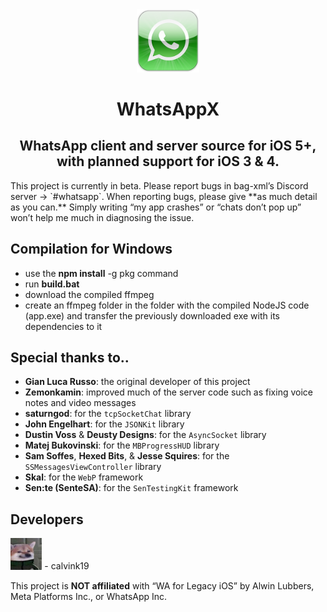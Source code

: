 <div align="center">
<img src="Xcode%20Project/WhatsApp%20Legacy/Images/logo_large.png" width=20% height=20%>
<h1>WhatsAppX</h1>
<h2>WhatsApp client and server source for iOS 5+, with planned support for iOS 3 & 4.</h2>
</div>
This project is currently in beta. Please report bugs in bag-xml’s Discord server -> `#whatsapp`. When reporting bugs, please give **as much detail as you can.** Simply writing “my app crashes” or “chats don’t pop up” won’t help me much in diagnosing the issue.

## Compilation for Windows
- use the **npm install** -g pkg command
- run **build.bat**
- download the compiled ffmpeg
- create an ffmpeg folder in the folder with the compiled NodeJS code (app.exe) and transfer the previously downloaded exe with its dependencies to it

## Special thanks to..
- **Gian Luca Russo**: the original developer of this project
- **Zemonkamin**: improved much of the server code such as fixing voice notes and video messages
- **saturngod**: for the `tcpSocketChat` library
- **John Engelhart**: for the `JSONKit` library
- **Dustin Voss** & **Deusty Designs**: for the `AsyncSocket` library
- **Matej Bukovinski**: for the `MBProgressHUD` library
-  **Sam Soffes**, **Hexed Bits**, & **Jesse Squires**: for the `SSMessagesViewController` library
- **Skal**: for the `WebP` framework
- **Sen:te (SenteSA)**: for the `SenTestingKit` framework

## Developers
<img src="Xcode%20Project/WhatsApp%20Legacy/Images/pfp.jpeg" width=10% height=10%> - calvink19


This project is **NOT affiliated** with “WA for Legacy iOS” by Alwin Lubbers, Meta Platforms Inc., or WhatsApp Inc.
